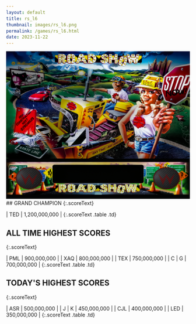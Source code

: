 ```yaml
---
layout: default
title: rs_l6
thumbnail: images/rs_l6.png
permalink: /games/rs_l6.html
date: 2023-11-22
---
```


<img src="../images/rs_l6.png" class="gameThumbnail img-fluid mx-auto align-middle">
## GRAND CHAMPION
{:.scoreText}

| TED | 1,200,000,000 | 
{:.scoreText .table .td}

## ALL TIME HIGHEST SCORES
{:.scoreText}

| PML | 900,000,000 | 
| XAQ | 800,000,000 | 
| TEX | 750,000,000 | 
| C | G | 700,000,000 | 
{:.scoreText .table .td}

## TODAY'S HIGHEST SCORES
{:.scoreText}

| ASR | 500,000,000 | 
| J | K | 450,000,000 | 
| CJL | 400,000,000 | 
| LED | 350,000,000 | 
{:.scoreText .table .td}
